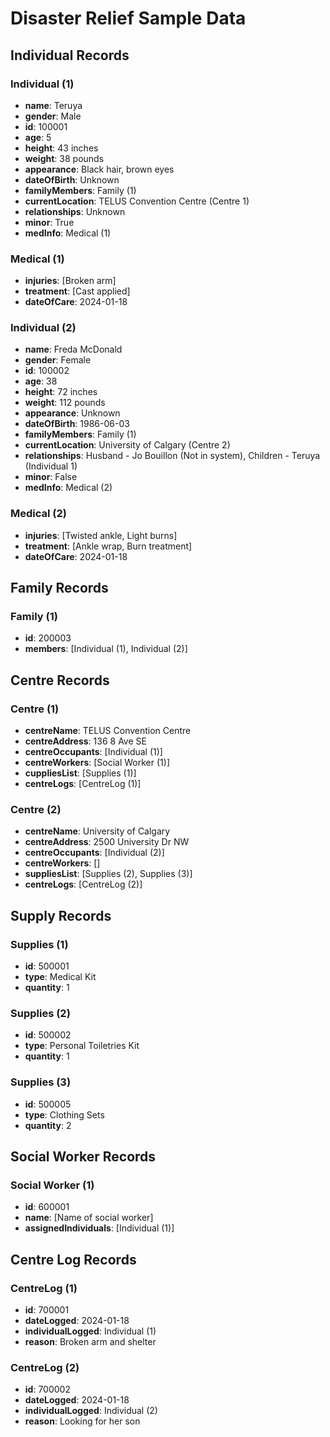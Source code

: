 # Disaster Relief Sample Data

## Individual Records

### Individual (1)
- **name**: Teruya
- **gender**: Male
- **id**: 100001
- **age**: 5
- **height**: 43 inches
- **weight**: 38 pounds
- **appearance**: Black hair, brown eyes
- **dateOfBirth**: Unknown
- **familyMembers**: Family (1)
- **currentLocation**: TELUS Convention Centre (Centre 1)
- **relationships**: Unknown
- **minor**: True
- **medInfo**: Medical (1)

### Medical (1)
- **injuries**: [Broken arm]
- **treatment**: [Cast applied]
- **dateOfCare**: 2024-01-18

### Individual (2)
- **name**: Freda McDonald
- **gender**: Female
- **id**: 100002
- **age**: 38
- **height**: 72 inches
- **weight**: 112 pounds
- **appearance**: Unknown
- **dateOfBirth**: 1986-06-03
- **familyMembers**: Family (1)
- **currentLocation**: University of Calgary (Centre 2)
- **relationships**: Husband - Jo Bouillon (Not in system), Children - Teruya (Individual 1)
- **minor**: False
- **medInfo**: Medical (2)

### Medical (2)
- **injuries**: [Twisted ankle, Light burns]
- **treatment**: [Ankle wrap, Burn treatment]
- **dateOfCare**: 2024-01-18


## Family Records

### Family (1)
- **id**: 200003
- **members**: [Individual (1), Individual (2)]

## Centre Records

### Centre (1)
- **centreName**: TELUS Convention Centre
- **centreAddress**: 136 8 Ave SE
- **centreOccupants**: [Individual (1)]
- **centreWorkers**: [Social Worker (1)]
- **cuppliesList**: [Supplies (1)]
- **centreLogs**: [CentreLog (1)]

### Centre (2)
- **centreName**: University of Calgary
- **centreAddress**: 2500 University Dr NW
- **centreOccupants**: [Individual (2)]
- **centreWorkers**: []
- **suppliesList**: [Supplies (2), Supplies (3)]
- **centreLogs**: [CentreLog (2)]

## Supply Records

### Supplies (1)
- **id**: 500001
- **type**: Medical Kit
- **quantity**: 1

### Supplies (2)
- **id**: 500002
- **type**: Personal Toiletries Kit
- **quantity**: 1

### Supplies (3)
- **id**: 500005
- **type**: Clothing Sets
- **quantity**: 2

## Social Worker Records

### Social Worker (1)
- **id**: 600001
- **name**: [Name of social worker]
- **assignedIndividuals**: [Individual (1)]

## Centre Log Records

### CentreLog (1)
- **id**: 700001
- **dateLogged**: 2024-01-18
- **individualLogged**: Individual (1)
- **reason**: Broken arm and shelter

### CentreLog (2)
- **id**: 700002
- **dateLogged**: 2024-01-18
- **individualLogged**: Individual (2)
- **reason**: Looking for her son
